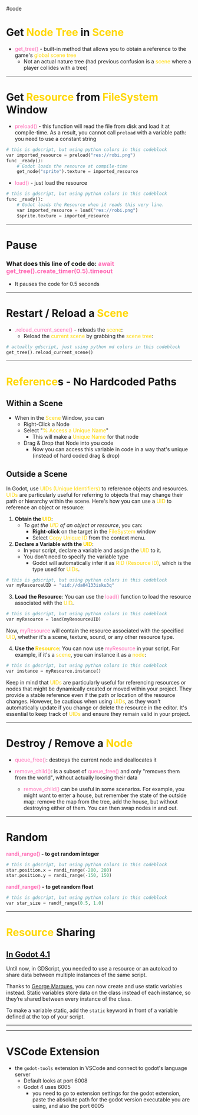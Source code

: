 #code 

# Get <span style="color:Gold;">Node Tree</span> in <span style="color:Gold;">Scene</span>

+ <span style="color:HotPink;">get_tree()</span> - built-in method that allows you to obtain a reference to the game's <span style="color:Gold;">global scene tree</span>
	+ Not an actual nature tree (had previous confusion is a <span style="color:Gold;">scene</span> where a player collides with a tree)

---
# Get <span style="color:Gold;">Resource</span> from <span style="color:Gold;">FileSystem</span> Window

+ <span style="color:HotPink;">preload()</span> - this function will read the file from disk and load it at compile-time. As a result, you cannot call `preload` with a variable path: you need to use a constant string
```python
# this is gdscript, but using python colors in this codeblock
var imported_resource = preload("res://robi.png")
func _ready():
    # Godot loads the resource at compile-time
    get_node("sprite").texture = imported_resource
```

+ <span style="color:HotPink;">load()</span> - just load the resource
```python
# this is gdscript, but using python colors in this codeblock
func _ready():
    # Godot loads the Resource when it reads this very line.
    var imported_resource = load("res://robi.png")
    $sprite.texture = imported_resource
```

---
# Pause

### What does this line of code do: <span style="color:HotPink;">await get_tree().create_timer(0.5).timeout</span>
+ It pauses the code for 0.5 seconds

---
# Restart / Reload a <span style="color:Gold;">Scene</span>

+ <span style="color:HotPink;">.reload_current_scene()</span> - reloads the <span style="color:Gold;">scene</span>:
	+ Reload the <span style="color:Gold;">current scene</span> by grabbing the <span style="color:Gold;">scene tree</span>:
```python
# actually gdscript, just using python md colors in this codeblock
get_tree().reload_current_scene()
```

---

# <span style="color:Gold;">Reference</span>s - No Hardcoded Paths

## Within a Scene
+ When in the <span style="color:Gold;">Scene</span> Window, you can
	+ Right-Click a Node
	+ Select "<span style="color:Gold;">% Access a Unique Name</span>"
		+ This will make a <span style="color:Gold;">Unique Name</span> for that node
	+ Drag & Drop that Node into you code
		+ Now you can access this variable in code in a way that's unique (instead of hard coded drag & drop)

## Outside a Scene
In Godot, use <span style="color:Gold;">UIDs (Unique Identifiers)</span> to reference objects and resources. <span style="color:Gold;">UIDs</span> are particularly useful for referring to objects that may change their path or hierarchy within the scene. Here's how you can use a <span style="color:Gold;">UID</span> to reference an object or resource:

1. **Obtain the <span style="color:Gold;">UID</span>**: 
	+ _To get the <span style="color:Gold;">UID</span> of an object or resource_, you can:
		+ **Right-click** on the target in the <span style="color:Gold;">FileSystem</span> window
		+ Select <span style="color:Gold;">Copy Unique ID</span> from the context menu.
2. **Declare a Variable with the <span style="color:Gold;">UID</span>**: 
	+ In your script, declare a variable and assign the <span style="color:Gold;">UID</span> to it. 
	+ You don't need to specify the variable type
		+ Godot will automatically infer it as <span style="color:Gold;">RID (Resource ID)</span>, which is the type used for <span style="color:Gold;">UIDs</span>.
```python
# this is gdscript, but using python colors in this codeblock
var myResourceUID = "uid://da04133isku3q"
```

3. **Load the Resource**: You can use the <span style="color:HotPink;">load()</span> function to load the resource associated with the <span style="color:Gold;">UID</span>.
```python
# this is gdscript, but using python colors in this codeblock
var myResource = load(myResourceUID)
```
Now, <span style="color:HotPink;">myResource</span> will contain the resource associated with the specified <span style="color:Gold;">UID</span>, whether it's a scene, texture, sound, or any other resource type.

4. **Use the <strong><span style="color:Gold;">Resource</span></strong>**: You can now use <span style="color:HotPink;">myResource</span> in your script. For example, if it's a <span style="color:Gold;">scene</span>, you can instance it as a <span style="color:Gold;">node</span>:
```python
# this is gdscript, but using python colors in this codeblock
var instance = myResource.instance()
```

Keep in mind that <span style="color:Gold;">UIDs</span> are particularly useful for referencing resources or nodes that might be dynamically created or moved within your project. They provide a stable reference even if the path or location of the resource changes. However, be cautious when using <span style="color:Gold;">UIDs</span>, as they won't automatically update if you change or delete the resource in the editor. It's essential to keep track of <span style="color:Gold;">UIDs</span> and ensure they remain valid in your project.

---
# Destroy / Remove a <span style="color:Gold;">Node</span>

+ <span style="color:HotPink;">queue_free()</span>: destroys the current node and deallocates it

+ <span style="color:HotPink;">remove_child()</span>: is a subset of <span style="color:HotPink;">queue_free()</span> and only "removes them from the world", without actually loosing their data
	* <span style="color:HotPink;">remove_child()</span> can be useful in some scenarios. For example, you might want to enter a house, but remember the state of the outside map: remove the map from the tree, add the house, but without destroying either of them. You can then swap nodes in and out.  

---
# Random

**<strong><span style="color:HotPink;">randi_range()</span></strong> - to get random integer**
```python
# this is gdscript, but using python colors in this codeblock
star.position.x = randi_range(-280, 280)
star.position.y = randi_range(-150, 150)
```
 
**<strong><span style="color:HotPink;">randf_range()</span></strong> - to get random float**
```python
# this is gdscript, but using python colors in this codeblock
var star_size = randf_range(0.5, 1.0)
```

---


# <span style="color:Gold;">Resource</span> Sharing

## [In Godot 4.1](https://godotengine.org/article/godot-4-1-is-here/)
Until now, in GDScript, you needed to use a resource or an autoload to share data between multiple instances of the same script.

Thanks to [George Marques](https://github.com/vnen), you can now create and use static variables instead. Static variables store data on the class instead of each instance, so they’re shared between every instance of the class.

To make a variable static, add the `static` keyword in front of a variable defined at the top of your script.

---

---
# VSCode Extension
+ the `godot-tools` extension in VSCode and connect to godot's language server
	+ Default looks at port 6008
	+ Godot 4 uses 6005
		+ you need to go to extension settings for the godot extension, paste the absolute path for the godot version executable you are using, and also the port 6005


